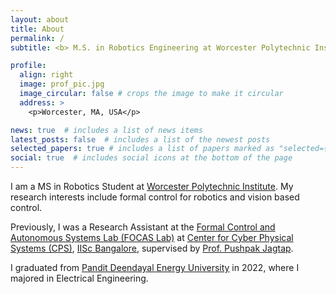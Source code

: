 ```yaml
---
layout: about
title: About
permalink: /
subtitle: <b> M.S. in Robotics Engineering at Worcester Polytechnic Institute ( WPI )</b>

profile:
  align: right
  image: prof_pic.jpg
  image_circular: false # crops the image to make it circular
  address: >
    <p>Worcester, MA, USA</p>

news: true  # includes a list of news items
latest_posts: false  # includes a list of the newest posts
selected_papers: true # includes a list of papers marked as "selected={true}"
social: true  # includes social icons at the bottom of the page
---
```

I am a MS in Robotics Student at [Worcester Polytechnic Institute](https://www.wpi.edu/academics/departments/robotics-engineering). My research interests include formal control for robotics and vision based control.

Previously, I was a Research Assistant at the [Formal Control and Autonomous Systems Lab (FOCAS Lab)](https://www.focaslab.com/) at [Center for Cyber Physical Systems (CPS)](https://cps.iisc.ac.in/), [IISc Bangalore](https://iisc.ac.in/), supervised by [Prof. Pushpak Jagtap](https://www.linkedin.com/in/pushpak-jagtap/). 

I graduated from [Pandit Deendayal Energy University](https://www.pdpu.ac.in/) in 2022, where I majored in Electrical Engineering.

